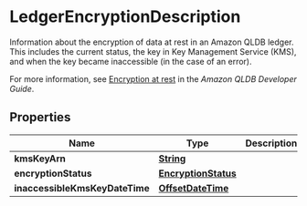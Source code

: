 

# LedgerEncryptionDescription

<p>Information about the encryption of data at rest in an Amazon QLDB ledger. This includes the current status, the key in Key Management Service (KMS), and when the key became inaccessible (in the case of an error).</p> <p>For more information, see <a href=\"https://docs.aws.amazon.com/qldb/latest/developerguide/encryption-at-rest.html\">Encryption at rest</a> in the <i>Amazon QLDB Developer Guide</i>.</p>

## Properties

| Name | Type | Description | Notes |
|------------ | ------------- | ------------- | -------------|
|**kmsKeyArn** | [**String**](String.md) |  |  |
|**encryptionStatus** | [**EncryptionStatus**](EncryptionStatus.md) |  |  |
|**inaccessibleKmsKeyDateTime** | [**OffsetDateTime**](OffsetDateTime.md) |  |  [optional] |



